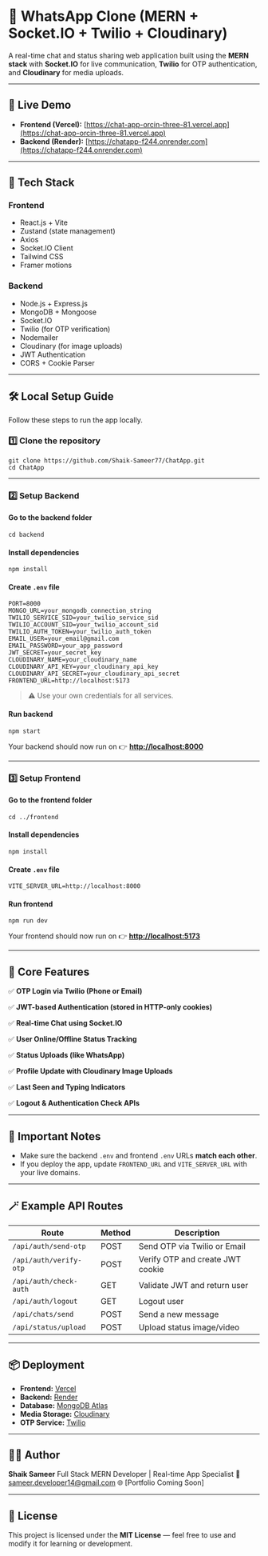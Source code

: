 
# 💬 WhatsApp Clone (MERN + Socket.IO + Twilio + Cloudinary)

A real-time chat and status sharing web application built using the **MERN stack** with **Socket.IO** for live communication, **Twilio** for OTP authentication, and **Cloudinary** for media uploads.

---

## 🚀 Live Demo

- **Frontend (Vercel):** [https://chat-app-orcin-three-81.vercel.app](https://chat-app-orcin-three-81.vercel.app)  
- **Backend (Render):** [https://chatapp-f244.onrender.com](https://chatapp-f244.onrender.com)

---

## 🧩 Tech Stack

### **Frontend**
- React.js + Vite
- Zustand (state management)
- Axios
- Socket.IO Client
- Tailwind CSS
- Framer motions

### **Backend**
- Node.js + Express.js
- MongoDB + Mongoose
- Socket.IO
- Twilio (for OTP verification)
- Nodemailer
- Cloudinary (for image uploads)
- JWT Authentication
- CORS + Cookie Parser

---

## 🛠️ Local Setup Guide

Follow these steps to run the app locally.

### 1️⃣ Clone the repository
```
git clone https://github.com/Shaik-Sameer77/ChatApp.git
cd ChatApp
````

---

### 2️⃣ Setup Backend

#### Go to the backend folder

```
cd backend
```

#### Install dependencies

```
npm install
```

#### Create `.env` file

```
PORT=8000
MONGO_URL=your_mongodb_connection_string
TWILIO_SERVICE_SID=your_twilio_service_sid
TWILIO_ACCOUNT_SID=your_twilio_account_sid
TWILIO_AUTH_TOKEN=your_twilio_auth_token
EMAIL_USER=your_email@gmail.com
EMAIL_PASSWORD=your_app_password
JWT_SECRET=your_secret_key
CLOUDINARY_NAME=your_cloudinary_name
CLOUDINARY_API_KEY=your_cloudinary_api_key
CLOUDINARY_API_SECRET=your_cloudinary_api_secret
FRONTEND_URL=http://localhost:5173
```

> ⚠️ Use your own credentials for all services.

#### Run backend

```
npm start
```

Your backend should now run on 👉 **[http://localhost:8000](http://localhost:8000)**

---

### 3️⃣ Setup Frontend

#### Go to the frontend folder

```
cd ../frontend
```

#### Install dependencies

```
npm install
```

#### Create `.env` file

```
VITE_SERVER_URL=http://localhost:8000
```

#### Run frontend

```
npm run dev
```

Your frontend should now run on 👉 **[http://localhost:5173](http://localhost:5173)**

---

## 🔌 Core Features

✅ **OTP Login via Twilio (Phone or Email)**

✅ **JWT-based Authentication (stored in HTTP-only cookies)**

✅ **Real-time Chat using Socket.IO**

✅ **User Online/Offline Status Tracking**

✅ **Status Uploads (like WhatsApp)**

✅ **Profile Update with Cloudinary Image Uploads**

✅ **Last Seen and Typing Indicators**

✅ **Logout & Authentication Check APIs**


---

## 🧠 Important Notes

* Make sure the backend `.env` and frontend `.env` URLs **match each other**.
* If you deploy the app, update `FRONTEND_URL` and `VITE_SERVER_URL` with your live domains.

---

## 🪄 Example API Routes

| Route                  | Method | Description                      |
| ---------------------- | ------ | -------------------------------- |
| `/api/auth/send-otp`   | POST   | Send OTP via Twilio or Email     |
| `/api/auth/verify-otp` | POST   | Verify OTP and create JWT cookie |
| `/api/auth/check-auth` | GET    | Validate JWT and return user     |
| `/api/auth/logout`     | GET    | Logout user                      |
| `/api/chats/send`      | POST   | Send a new message               |
| `/api/status/upload`   | POST   | Upload status image/video        |

---

## 📦 Deployment

* **Frontend:** [Vercel](https://vercel.com)
* **Backend:** [Render](https://render.com)
* **Database:** [MongoDB Atlas](https://www.mongodb.com/cloud/atlas)
* **Media Storage:** [Cloudinary](https://cloudinary.com)
* **OTP Service:** [Twilio](https://www.twilio.com)

---

## 👨‍💻 Author

**Shaik Sameer**
Full Stack MERN Developer | Real-time App Specialist
📧 [sameer.developer14@gmail.com](mailto:sameer.developer14@gmail.com)
🌐 [Portfolio Coming Soon]

---

## 🧾 License

This project is licensed under the **MIT License** — feel free to use and modify it for learning or development.


